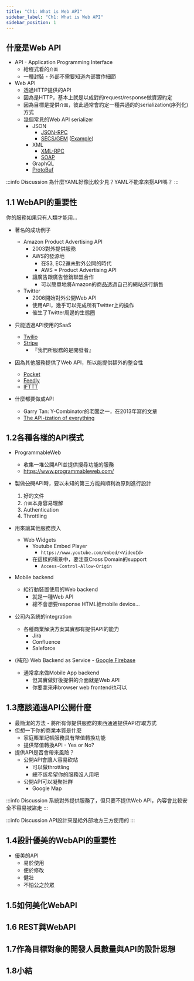 ```yaml
---
title: "Ch1: What is Web API"
sidebar_label: "Ch1: What is Web API"
sidebar_position: 1
---
```


## 什麼是Web API
* API - Application Programming Interface
    * 給程式看的`介面`
    * 一種封裝 - 外部不需要知道內部實作細節
* Web API
    * 透過HTTP提供的API
    * 因為是HTTP，基本上就是以成對的request/response做資源約定
    * 因為目標是提供`介面`，彼此通常會約定一種共通的的serialization(序列化)方式
    * 幾個常見的Web API serializer
        * JSON
            * [JSON-RPC](https://zh.wikipedia.org/zh-tw/JSON-RPC)
            * [SECS/GEM](https://en.wikipedia.org/wiki/SECS/GEM) ([Example](https://docs.inductiveautomation.com/pages/viewpage.action?pageId=19957137))
        * XML
            * [XML-RPC](https://zh.wikipedia.org/zh-tw/XML-RPC)
            * [SOAP](https://zh.wikipedia.org/zh-tw/%E7%AE%80%E5%8D%95%E5%AF%B9%E8%B1%A1%E8%AE%BF%E9%97%AE%E5%8D%8F%E8%AE%AE)
        * GraphQL
        * [ProtoBuf](https://zh.wikipedia.org/zh-tw/Protocol_Buffers)

:::info Discussion
為什麼YAML好像比較少見？YAML不能拿來搭API嗎？
:::


## 1.1 WebAPI的重要性

你的服務如果只有人類才能用...

* 著名的成功例子
    * Amazon Product Advertising API
        * 2003對外提供服務
        * AWS的發源地
            * 在S3, EC2還未對外公開的時代
            * AWS = Product Advertising API
        * 讓廣告跟廣告營銷聯盟合作
            * 可以簡單地將Amazon的商品透過自己的網站進行銷售
    * Twitter
        * 2006開始對外公開Web API
        * 使用API，幾乎可以完成所有Twitter上的操作
        * 催生了Twitter周邊的生態圈

* 只能透過API使用的SaaS
    * [Twilio](https://www.twilio.com/)
    * [Stripe](https://stripe.com/)
        * 『我們所服務的是開發者』

* 因為其他服務提供了Web API，所以能提供額外的整合性
    * [Pocket](https://getpocket.com/)
    * [Feedly](https://feedly.com/)
    * [IFTTT](https://ifttt.com/)

* 什麼都要做成API
    * Garry Tan: Y-Combinator的老闆之一，在2013年寫的文章
    * [The API-ization of everything](https://blog.garrytan.com/the-api-ization-of-everything)


## 1.2各種各樣的API模式

* ProgrammableWeb
    * 收集一堆公開API並提供搜尋功能的服務
    * https://www.programmableweb.com/

* 製做~~公開~~API時，要以未知的第三方能夠順利為原則進行設計
    1. 好的文件
    2. `介面`本身容易理解
    3. Authentication
    4. Throttling

* 用來讓其他服務嵌入
    * Web Widgets
        * Youtube Embed Player
            * `https://www.youtube.com/embed/<VideoId>`
        * 在這樣的場景中，要注意Cross Domain的support
            * `Access-Control-Allow-Origin`
* Mobile backend
    * 給行動裝置使用的Web backend
        * 就是一種Web API
        * 總不會想要response HTML給mobile device...

* 公司內系統的integration
    * 各種商業解決方案其實都有提供API的能力
        * Jira
        * Confluence
        * Saleforce

* (補充) Web Backend as Service - [Google Firebase](https://firebase.google.com/)
    * 通常拿來做Mobile App backend
        * 但其實做好後提供的介面就是Web API
        * 你要拿來串browser web frontend也可以


## 1.3應該通過API公開什麼

* 最簡潔的方法 - 將所有你提供服務的東西通通提供API存取方式
* 但想一下你的商業本質是什麼
    * 家庭賬單記帳服務具有幣值轉換功能
    * 提供幣值轉換API - Yes or No?
* 提供API是否會帶來風險？
    * 公開API會讓人容易砍站
        * 可以做throttling
        * 總不該希望你的服務沒人用吧
    * 公開API可以凝聚社群
        * Google Map

:::info Discussion
系統對外提供服務了，但只要不提供Web API，內容會比較安全不容易被盜走
:::

:::info Discussion
API設計來是給外部地方三方使用的
:::

## 1.4設計優美的WebAPI的重要性

* 優美的API
    * 易於使用
    * 便於修改
    * 健壯
    * 不怕公之於眾

## 1.5如何美化WebAPI

## 1.6 REST與WebAPI

## 1.7作為目標對象的開發人員數量與API的設計思想

## 1.8小結

